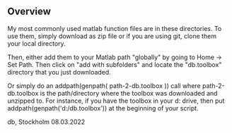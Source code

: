 ## Overview
My most commonly used matlab function files are in these directories.
To use them, simply download as zip file or if you are using git, clone them your local directory. 

Then, either add them to your Matlab path "globally" by going to Home -> Set Path. 
Then click on "add with subfolders" and locate the "db.toolbox" directory that you just downloaded. 

Or simply do an addpath(genpath( path-2-db.toolbox )) call where path-2-db.toolbox is the path/directory where the toolbox was downloaded and unzipped to.
For instance, if you have the toolbox in your d: drive, then put addpath(genpath('d:/db.toolbox')) at the beginning of your script.

db, Stockholm 08.03.2022
